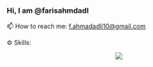 ### Hi, I am @farisahmdadl

📫 How to reach me: f.ahmadadli10@gmail.com

⚙️ Skills:
<p align="center">
  <a href="https://skillicons.dev">
    <img src="https://skillicons.dev/icons?i=html,css,js,sass,tailwind,react,angular,java,golang,php,cs,py" />
  </a>
</p>
